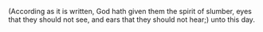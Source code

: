 (According as it is written, God hath given them the spirit of slumber, eyes that they should not see, and ears that they should not hear;) unto this day.
